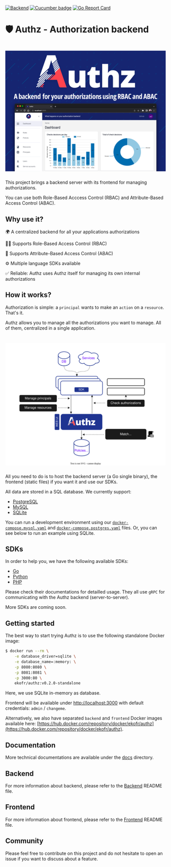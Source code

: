[![Backend](https://github.com/eko/authz/actions/workflows/branches.yaml/badge.svg)](https://github.com/eko/authz/actions/workflows/branches.yaml)
[![Cucumber badge](https://messages.cucumber.io/api/report-collections/d514b46e-9225-4ae8-afbb-5f825ca2b3df/badge)](https://reports.cucumber.io/report-collections/d514b46e-9225-4ae8-afbb-5f825ca2b3df)
[![Go Report Card](https://goreportcard.com/badge/github.com/eko/authz/backend)](https://goreportcard.com/report/github.com/eko/authz/backend)


🛡️ Authz - Authorization backend
================================

<h1 align="center"><a href="https://github.com/eko/authz"><img src="misc/splash.png" alt="Authz" width="600"></a></h1>

This project brings a backend server with its frontend for managing authorizations.

You can use both Role-Based Acccess Control (RBAC) and Attribute-Based Access Control (ABAC).

## Why use it?

🌍  A centralized backend for all your applications authorizations

🙋‍♂️  Supports Role-Based Access Control (RBAC)

📌  Supports Attribute-Based Access Control (ABAC)

⚙️   Multiple language SDKs available

✅  Reliable: Authz uses Authz itself for managing its own internal authorizations

## How it works?

Authorization is simple: a `principal` wants to make an `action` on a `resource`. That's it.

Authz allows you to manage all the authorizations you want to manage. All of them, centralized in a single application.

<h1 align="center"><img src="docs/architecture/howitworks.svg" alt="Authz" width="600"></h1>

All you need to do is to host the backend server (a Go single binary), the frontend (static files) if you want it and use our SDKs.

All data are stored in a SQL database. We currently support:

* [PostgreSQL](https://www.postgresql.org/)
* [MySQL](https://www.mysql.com/fr/)
* [SQLite](https://www.sqlite.org/)


You can run a development environment using our [`docker-compose.mysql.yaml`](https://github.com/eko/authz/blob/master/docker-compose.mysql.yaml) and [`docker-compose.postgres.yaml`](https://github.com/eko/authz/blob/master/docker-compose.postgres.yaml) files. Or, you can see below to run an example using SQLite.

## SDKs

In order to help you, we have the following available SDKs:

* [Go](https://github.com/eko/authz/tree/master/sdk)
* [Python](https://github.com/eko/authz-python-sdk)
* [PHP](https://github.com/eko/authz-php-sdk)

Please check their documentations for detailled usage. They all use `gRPC` for communicating with the Authz backend (server-to-server).

More SDKs are coming soon.

## Getting started

The best way to start trying Authz is to use the following standalone Docker image:


```bash
$ docker run --rm \
    -e database_driver=sqlite \
    -e database_name=:memory: \
    -p 8080:8080 \
    -p 8081:8081 \
    -p 3000:80 \
    ekofr/authz:v0.2.0-standalone
```

Here, we use SQLite in-memory as database.

Frontend will be available under [http://localhost:3000](http://localhost:3000) with default credentials: `admin` / `changeme`.

Alternatively, we also have separated `backend` and `frontend` Docker images available here: [https://hub.docker.com/repository/docker/ekofr/authz](https://hub.docker.com/repository/docker/ekofr/authz).

## Documentation

More technical documentations are available under the [docs](./docs/index.md) directory.

## Backend

For more information about backend, please refer to the [Backend](https://github.com/eko/authz/tree/master/backend) README file.

## Frontend

For more information about frontend, please refer to the [Frontend](https://github.com/eko/authz/tree/master/frontend) README file.

## Community

Please feel free to contribute on this project and do not hesitate to open an issue if you want to discuss about a feature.
